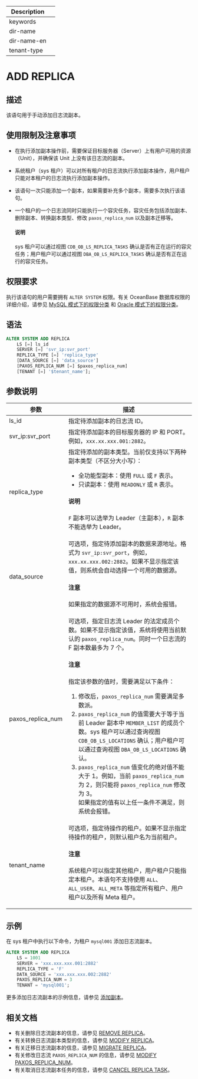 | Description   |                 |
|---------------|-----------------|
| keywords      |                 |
| dir-name      |                 |
| dir-name-en   |                 |
| tenant-type   |                 |

# ADD REPLICA

## 描述

该语句用于手动添加日志流副本。

## 使用限制及注意事项

* 在执行添加副本操作前，需要保证目标服务器（Server）上有用户可用的资源（Unit），并确保该 Unit 上没有该日志流的副本。
* 系统租户（sys 租户）可以对所有租户的日志流执行添加副本操作，用户租户只能对本租户的日志流执行添加副本操作。
* 该语句一次只能添加一个副本，如果需要补充多个副本，需要多次执行该语句。
* 一个租户的一个日志流同时只能执行一个容灾任务，容灾任务包括添加副本、删除副本、转换副本类型、修改 `paxos_replica_num` 以及副本迁移等。

    <main id="notice" type='explain'>
      <h4>说明</h4>
      <p>sys 租户可以通过视图 <code>CDB_OB_LS_REPLICA_TASKS</code> 确认是否有正在运行的容灾任务；用户租户可以通过视图 <code>DBA_OB_LS_REPLICA_TASKS</code> 确认是否有正在运行的容灾任务。</p>
    </main>

## 权限要求

执行该语句的用户需要拥有 `ALTER SYSTEM` 权限。有关 OceanBase 数据库权限的详细介绍，请参见 [MySQL 模式下的权限分类](../../../../../600.manage/500.security-and-permissions/300.access-control/200.user-and-permission/200.permission-of-mysql-mode/100.permission-classification-of-mysql.md) 和 [Oracle 模式下的权限分类](../../../../../600.manage/500.security-and-permissions/300.access-control/200.user-and-permission/300.permission-of-oracle-mode/000.permission-classification-of-oracle-mode.md)。

## 语法

```sql
ALTER SYSTEM ADD REPLICA
    LS [=] ls_id
    SERVER [=] 'svr_ip:svr_port'
    REPLICA_TYPE [=] 'replica_type'
    [DATA_SOURCE [=] 'data_source']
    [PAXOS_REPLICA_NUM [=] $paxos_replica_num]
    [TENANT [=] '$tenant_name'];
```

## 参数说明

|     **参数**      |             **描述**               |
|-------------------|------------------------------------|
| ls_id             | 指定待添加副本的日志流 ID。|
| svr_ip:svr_port   | 指定待添加副本的目标服务器的 IP 和 PORT。例如，`xxx.xx.xxx.001:2882`。|
| replica_type      | 指定待添加的副本类型。当前仅支持以下两种副本类型（不区分大小写）：<ul><li>全功能型副本：使用 <code>FULL</code> 或 <code>F</code> 表示。</li><li>只读副本：使用 <code>READONLY</code> 或 <code>R</code> 表示。</li></ul>  <main id="notice" type='explain'><h4>说明</h4><p><code>F</code> 副本可以选举为 Leader（主副本），<code>R</code> 副本不能选举为 Leader。</p></main>|
| data_source       | 可选项，指定待添加副本的数据来源地址。格式为 `svr_ip:svr_port`，例如，`xxx.xx.xxx.002:2882`。如果不显示指定该值，则系统会自动选择一个可用的数据源。<main id="notice" type='notice'><h4>注意</h4><p>如果指定的数据源不可用时，系统会报错。</p></main>|
| paxos_replica_num | 可选项，指定日志流 Leader 的法定成员个数。如果不显示指定该值，系统将使用当前默认的 `paxos_replica_num`。同时一个日志流的 F 副本数最多为 7 个。<main id="notice" type='notice'><h4>注意</h4><p>指定该参数的值时，需要满足以下条件：<ol><li>修改后，<code>paxos_replica_num</code> 需要满足多数派。</li><li><code>paxos_replica_num</code> 的值需要大于等于当前 Leader 副本中 <code>MEMBER_LIST</code> 的成员个数。sys 租户可以通过查询视图 <code>CDB_OB_LS_LOCATIONS</code> 确认；用户租户可以通过查询视图 <code>DBA_OB_LS_LOCATIONS</code> 确认。</li><li><code>paxos_replica_num</code> 值变化的绝对值不能大于 1。例如，当前 <code>paxos_replica_num</code> 为 2，则只能将 <code>paxos_replica_num</code> 修改为 3。</li></ul> 如果指定的值有以上任一条件不满足，则系统会报错。</p></main>|
| tenant_name       | 可选项，指定待操作的租户。如果不显示指定待操作的租户，则默认租户名为当前租户。<main id="notice" type='notice'><h4>注意</h4><p>系统租户可以指定其他租户，用户租户只能指定本租户。本语句不支持使用 <code>ALL</code>、<code>ALL_USER</code>、<code>ALL_META</code> 等指定所有租户、用户租户以及所有 Meta 租户。</p></main>|

## 示例

在 sys 租户中执行以下命令，为租户 `mysql001` 添加日志流副本。

```sql
ALTER SYSTEM ADD REPLICA 
    LS = 1001
    SERVER = 'xxx.xxx.xxx.001:2882'
    REPLICA_TYPE = 'F'
    DATA_SOURCE = 'xxx.xxx.xxx.002:2882'
    PAXOS_REPLICA_NUM = 3
    TENANT = 'mysql001';
```

更多添加日志流副本的示例信息，请参见 [添加副本](链接待添加)。

## 相关文档

* 有关删除日志流副本的信息，请参见 [REMOVE REPLICA](3130.remove-replica.md)。
* 有关转换日志流副本类型的信息，请参见 [MODIFY REPLICA](1450.modify-replica.md)。
* 有关迁移日志流副本的信息，请参见 [MIGRATE REPLICA](1350.migrate-replica.md)。
* 有关修改日志流 `PAXOS_REPLICA_NUM` 的信息，请参见 [MODIFY PAXOS_REPLICA_NUM](1440.modify-paxos-replica-num.md)。
* 有关取消日志流副本任务的信息，请参见 [CANCEL REPLICA TASK](1120.cancel-replica-task.md)。
